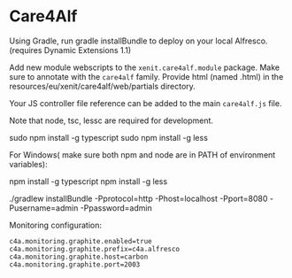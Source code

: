 # Care4Alf

Using Gradle, run gradle installBundle to deploy on your local Alfresco. (requires Dynamic Extensions 1.1)

Add new module webscripts to the `xenit.care4alf.module` package. Make sure to annotate with the `care4alf` family.
Provide html (named <classname>.html) in the resources/eu/xenit/care4alf/web/partials directory.

Your JS controller file reference can be added to the main `care4alf.js` file.

Note that node, tsc, lessc are required for development.

sudo npm install -g typescript
sudo npm install -g less

For Windows( make sure both npm and node are in PATH of environment variables):

npm install -g typescript
npm install -g less


./gradlew installBundle -Pprotocol=http -Phost=localhost -Pport=8080 -Pusername=admin -Ppassword=admin


Monitoring configuration:

    c4a.monitoring.graphite.enabled=true
    c4a.monitoring.graphite.prefix=c4a.alfresco
    c4a.monitoring.graphite.host=carbon
    c4a.monitoring.graphite.port=2003